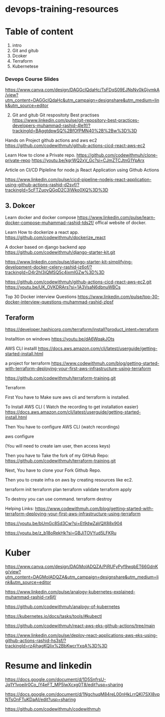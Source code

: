 # devops-training-resources

# Table of content
1. intro
2. Git and gitub
3. Dcoker
4. Terraform
5. Kubernetese

### Devops Course Slides

https://www.canva.com/design/DAGGclQdaHc/TsFDqS09EJNsNv0kGjvmkA/view?utm_content=DAGGclQdaHc&utm_campaign=designshare&utm_medium=link&utm_source=editor




2. Git and gitub
Git respositoty Best practises
https://www.linkedin.com/pulse/git-repository-best-practices-developers-muhammad-rashid-4le1f/?trackingId=BAggtdpwSQ%2BfOfPMN40%2B%2Bw%3D%3D

Hands on Project github actions and aws ec2
 https://github.com/codewithmuh/github-actions-cicd-react-aws-ec2

Learn How to clone a Private repo.
https://github.com/codewithmuh/clone-private-repo
https://youtu.be/kgrWQ2xV_Gc?si=CJmZTCJtnG1YpArx

Article on CI/CD Pipleline for node.js React Application using Github Actions

https://www.linkedin.com/pulse/cicd-pipeline-nodejs-react-application-using-github-actions-rashid-d2svf/?trackingId=5cFTZuoyQGqD2C3IWko0XQ%3D%3D

## 3. Dokcer

Learn docker and docker compose
https://www.linkedin.com/pulse/learn-docker-compose-muhammad-rashid-tds2f/
offical website of docker.

Learn How to dockerize a react app.
https://github.com/codewithmuh/dockerize_react

A docker based on django backend app
https://github.com/codewithmuh/django-starter-kit.git

https://www.linkedin.com/pulse/django-starter-kit-simplifying-development-docker-celery-rashid-jz6of/?trackingId=D4r2hI3iQMSQ5c4ixmIGZw%3D%3D


https://github.com/codewithmuh/github-actions-cicd-react-aws-ec2.git
https://youtu.be/UK_OVKDRArs?si=1A3VsaN6dbnuWBCs

Top 30 Docker interview Questions
https://www.linkedin.com/pulse/top-30-docker-interview-questions-muhammad-rashid-zlpsf



## Teraform

https://developer.hashicorp.com/terraform/install?product_intent=terraform

Installtion on windows
https://youtu.be/dA6WqakJOts

AWS CLI installl
https://docs.aws.amazon.com/cli/latest/userguide/getting-started-install.html

a project for terraform
https://www.codewithmuh.com/blog/getting-started-with-terraform-deploying-your-first-aws-infrastructure-using-terraform


https://github.com/codewithmuh/terraform-training.git

Terraform



First You have to Make sure aws cli and terraform is installed.

To Install AWS CLI ( Watch the recording to get installation easier)
https://docs.aws.amazon.com/cli/latest/userguide/getting-started-install.html

Then You have to configure AWS CLI (watch recordings)

aws configure

(You will need to create iam user, then access keys)

Then you have to Take the fork of my GitHub Repo:
https://github.com/codewithmuh/terraform-training.git


Next, You have to clone your Fork Github Repo.

Then you to create infra on aws by creating resources like ec2.

terraform init
terraform plan
terraform validate
terraform apply  

To destroy you can use command.
terraform destroy


Helping Links: 
https://www.codewithmuh.com/blog/getting-started-with-terraform-deploying-your-first-aws-infrastructure-using-terraform

https://youtu.be/bUmGc8Sd3Cw?si=Et9dwZaVQX88x904

https://youtu.be/z_b18oRekHk?si=GBJiTOVYud5LFKRu


# Kuber

https://www.canva.com/design/DAGMoIADQZA/PiRUFyPyf9wqbET66GdnKg/view?utm_content=DAGMoIADQZA&utm_campaign=designshare&utm_medium=link&utm_source=editor

https://www.linkedin.com/pulse/analogy-kubernetes-explained-muhammad-rashid-rx6jf/

https://github.com/codewithmuh/analogy-of-kubernetes

https://kubernetes.io/docs/tasks/tools/#kubectl

https://github.com/codewithmuh/react-aws-eks-github-actions/tree/main

https://www.linkedin.com/pulse/deploy-react-applications-aws-eks-using-github-actions-rashid-hs3sf/?trackingId=rz4jhagKQIix%2BbKwcrYxqA%3D%3D


# Resume and linkedin

https://docs.google.com/document/d/1D5SnfrsU-Jq1Y1voeilr0Co_lY4eFT_MP5lwXcxg0T8/edit?usp=sharing


https://docs.google.com/document/d/1NgchuqM84reL00nHkLrrQKI7SXI8vpNTsOnFTuKDaAI/edit?usp=sharing

https://github.com/codewithmuh/codewithmuh








